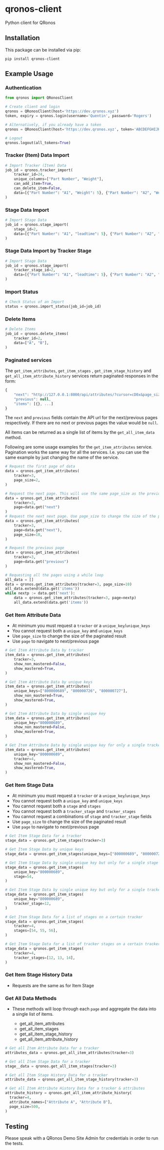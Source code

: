 # qronos-client
Python client for QRonos

## Installation

This package can be installed via pip:

```
pip install qronos-client
```

## Example Usage

### Authentication

```python
from qronos import QRonosClient

# Create client and login
qronos = QRonosClient(host='https://dev.qronos.xyz')
token, expiry = qronos.login(username='Quentin', password='Rogers')

# Alternatively, if you already have a token
qronos = QRonosClient(host='https://dev.qronos.xyz', token='ABCDEFGHIJKLMN')

# Logout
qronos.logout(all_tokens=True)
```

### Tracker (Item) Data Import

```python
# Import Tracker (Item) Data
job_id = qronos.tracker_import(
    tracker_id=24,
    unique_columns=["Part Number", "Weight"], 
    can_add_item=True,
    can_delete_item=False,
    data=[{"Part Number": "A1", "Weight": 5}, {"Part Number": "A2", "Weight": 8}],
)
```

### Stage Data Import

```python
# Import Stage Data
job_id = qronos.stage_import(
    stage_id=2,
    data=[{"Part Number": "A1", "leadtime": 5}, {"Part Number": "A2", "actual": "2020-10-26"}],
)
```

### Stage Data Import by Tracker Stage

```python
# Import Stage Data
job_id = qronos.stage_import(
    tracker_stage_id=2,
    data=[{"Part Number": "A1", "leadtime": 5}, {"Part Number": "A2", "actual": "2020-10-26"}],
)
```

### Import Status

```python
# Check Status of an Import
status = qronos.import_status(job_id=job_id)
```

### Delete Items
```python
# Delete Items
job_id = qronos.delete_items(
    tracker_id=2, 
    data=["A", "B"],
)
```

### Paginated services
The `get_item_attributes`, `get_item_stages` , `get_item_stage_history` and `get_all_item_attribute_history` services return paginated responses in the form:
```javascript
{
    "next": "http://127.0.0.1:8000/api/attributes/?cursor=cD0x&page_size=1",
    "previous": null,
    "items": [{}, ...]
}
```

The `next` and `previous` fields contain the API url for the next/previous pages respectively.
If there are no next or previous pages the value would be `null`.

All items can be returned as a single list of items by the `get_all_item_data` method.

Following are some usage examples for the `get_item_attributes` service. Pagination works the same way for all the services. I.e. you can use the same example by just changing the name of the service.
```python
# Request the first page of data
data = qronos.get_item_attributes(
    tracker=3,
    page_size=2,
)

# Request the next page. This will use the same page_size as the previous request.
data = qronos.get_item_attributes(
    tracker=3,
    page=data.get("next")
)
# Request the next next page. Use page_size to change the size of the page.
data = qronos.get_item_attributes(
    tracker=3,
    page=data.get("next"),
    page_size=10,
)

# Request the previous page
data = qronos.get_item_attributes(
    tracker=3,
    page=data.get("previous")
)

# Requesting all the pages using a while loop
all_data = []
data = qronos.get_item_attributes(tracker=3, page_size=10)
all_data.extend(data.get('items'))
while nextp := data.get('next'):
    data = qronos.get_item_attributes(tracker=3, page=nextp)
    all_data.extend(data.get('items'))
```

### Get Item Attribute Data

- At minimum you must request a `tracker` or a `unique_key`/`unique_keys`
- You cannot request both a `unique_key` and `unique_keys`
- Use `page_size` to change the size of the paginated result
- Use `page` to navigate to next/previous page

```python
# Get Item Attribute Data by tracker 
item_data = qronos.get_item_attributes(
    tracker=3,
    show_non_mastered=False,
    show_mastered=True,
)

# Get Item Attribute Data by unique keys
item_data = qronos.get_item_attributes(
    unique_keys=["800000689", "800000726", "800000727"],
    show_non_mastered=True,
    show_mastered=True,
)

# Get Item Attribute Data by single unique key
item_data = qronos.get_item_attributes(
    unique_key="800000689",
    show_non_mastered=False,
    show_mastered=True,
)

# Get Item Attribute Data by single unique key for only a single tracker
item_data = qronos.get_item_attributes(
    unique_key="800000689",
    tracker=4,
    show_non_mastered=False,
    show_mastered=True,
)
```

### Get Item Stage Data

- At minimum you must request a `tracker` or a `unique_key`/`unique_keys`
- You cannot request both a `unique_key` and `unique_keys`
- You cannot request both a `stage` and `stages`
- You cannot request both a `tracker_stage` and `tracker_stages`
- You cannot request a combinations of `stage` and `tracker_stage` fields
- Use `page_size` to change the size of the paginated result
- Use `page` to navigate to next/previous page

```python
# Get Item Stage Data for a tracker 
stage_data = qronos.get_item_stages(tracker=3)

# Get Item Stage Data by unique keys
stage_data = qronos.get_item_stages(unique_keys=["800000689", "800000726", "800000727"])

# Get Item Stage Data by single unique key but only for a single stage
stage_data = qronos.get_item_stages(
    unique_key="800000689",
    stage=54,
)

# Get Item Stage Data by single unique key but only for a single tracker stage
stage_data = qronos.get_item_stages(
    unique_key="800000689",
    tracker_stage=12,
)

# Get Item Stage Data for a list of stages on a certain tracker
stage_data = qronos.get_item_stages(
    tracker=4,
    stages=[54, 55, 56],
)

# Get Item Stage Data for a list of tracker stages on a certain tracker
stage_data = qronos.get_item_stages(
    tracker=4,
    tracker_stages=[12, 13, 14],
)
```

### Get Item Stage History Data

- Requests are the same as for Item Stage

### Get All Data Methods

- These methods will loop through each `page` and aggregate the data into a single list of items.

    - get_all_item_attributes
    - get_all_item_stages
    - get_all_item_stage_history
    - get_all_item_attribute_history

```python
# Get all Item Attribute Data for a tracker 
attributes_data = qronos.get_all_item_attributes(tracker=3)

# Get all Item Stage Data for a tracker 
stage__data = qronos.get_all_item_stages(tracker=3)

# Get all Item Stage History Data for a tracker 
attribute_data = qronos.get_all_item_stage_history(tracker=3)

# Get all Item Attribute History Data for a tracker & attributes
attribute_history = qronos.get_all_item_attribute_history(
  tracker=4,
  attribute_names=["Attribute A", "Attribute B"],
  page_size=500,
)
```

## Testing

Please speak with a QRonos Demo Site Admin for credentials in order to run the tests.

